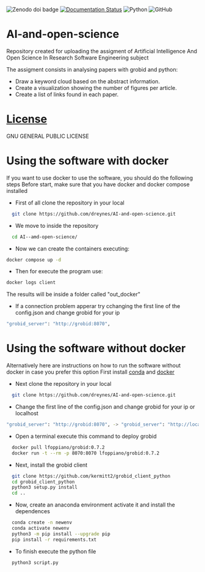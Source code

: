 
![Zenodo doi badge](https://img.shields.io/badge/DOI-10.5281%2Fzenodo.1234567-red.svg)
[![Documentation Status](https://readthedocs.org/projects/ai-and-open-science/badge/?version=latest)](https://ai-and-open-science.readthedocs.io/en/latest/?badge=latest)
![Python](https://img.shields.io/badge/python-3670A0?style=for-the-badge&logo=python&logoColor=ffdd54)
![GitHub](https://img.shields.io/badge/github-%23121011.svg?style=for-the-badge&logo=github&logoColor=white)
# AI-and-open-science
Repository created for uploading the assigment of Artificial Intelligence And Open Science In Research Software Engineering subject

The assigment consists in analysing papers with grobid and python:
- Draw a keyword cloud based on the abstract information.
- Create a visualization showing the number of figures per article.
- Create a list of links found in each paper.

# [License](LICENSE)
GNU GENERAL PUBLIC LICENSE

# Using the software with docker
If you want to use docker to use the software, you should do the following steps
Before start, make sure that you have docker and docker compose installed
- First of all clone the repository in your local
```bash
  git clone https://github.com/dreynes/AI-and-open-science.git
```
- We move to inside the repository
```bash
  cd AI--amd-open-science/
```
- Now we can create the containers executing:
```bash
docker compose up -d
```
- Then for execute the program use:
```bash
docker logs client
```
The results will be inside a folder called "out_docker"

- If a connection problem apperar try cchanging the first line of the config.json and change grobid for your ip
```bash
"grobid_server": "http://grobid:8070",
```

# Using the software without docker
Alternatively here are instructions on how to run the software without docker in case you prefer this option
First install [conda](https://conda.io/projects/conda/en/latest/user-guide/install/index.html) and [docker](https://www.docker.com/)
- Next clone the repository in your local
```bash
  git clone https://github.com/dreynes/AI-and-open-science.git
```
- Change the first line of the config.json and change grobid for your ip or localhost
```bash
"grobid_server": "http://grobid:8070", -> "grobid_server": "http://localhost:8070",
```

- Open a terminal execute this command to deploy grobid

```bash
  docker pull lfoppiano/grobid:0.7.2
  docker run -t --rm -p 8070:8070 lfoppiano/grobid:0.7.2
```
- Next, install the grobid client

```bash
  git clone https://github.com/kermitt2/grobid_client_python
  cd grobid_client_python
  python3 setup.py install
  cd ..
```
- Now, create an anaconda environment activate it and install the dependences

```bash
  conda create -n newenv
  conda activate newenv 
  python3 -m pip install --upgrade pip
  pip install -r requirements.txt 
``` 
- To finish execute the python file
```bash
  python3 script.py
```




